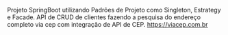 Projeto SpringBoot utilizando Padrões de Projeto como Singleton, Estrategy e Facade.
API de CRUD de clientes fazendo a pesquisa do endereço completo via cep com integração de API de CEP.
https://viacep.com.br 